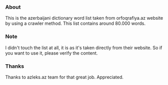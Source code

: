 ### About
This is the azerbaijani dictionary word list taken from orfoqrafiya.az website by using a crawler method. 
This list contains around 80.000 words. 

### Note
I didn't touch the list at all, it is as it's taken directly from their website. 
So if you want to use it, please verify the content.

### Thanks
Thanks to azleks.az team for that great job. Appreciated.  
